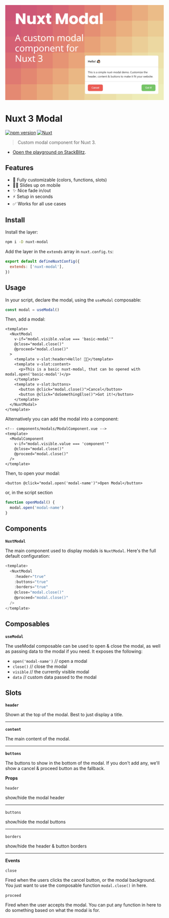 ![Nuxt Modal](./.github/og.png)

# Nuxt 3 Modal

[![npm version][npm-version-src]][npm-version-href]
[![Nuxt][nuxt-src]][nuxt-href]

> Custom modal component for Nuxt 3.

- [Open the playground on StackBlitz](https://stackblitz.com/github/timb-103/nuxt-modal/tree/master?file=.playground%2Fapp.vue).

## Features

- 🔧 Fully customizable (colors, functions, slots)
- 🤳🏻 Slides up on mobile
- ✨ Nice fade in/out
- ⚡ Setup in seconds
- ✅ Works for all use cases

## Install

Install the layer:

```sh
npm i -D nuxt-modal
```

Add the layer in the `extends` array in `nuxt.config.ts`:

```js
export default defineNuxtConfig({
  extends: ['nuxt-modal'],
})
```

## Usage

In your script, declare the modal, using the `useModal` composable:

```js
const modal = useModal()
```

Then, add a modal:

```vue
<template>
  <NuxtModal
    v-if="modal.visible.value === 'basic-modal'"
    @close="modal.close()"
    @proceed="modal.close()"
  >
    <template v-slot:header>Hello! 👋🏼</template>
    <template v-slot:content>
      <p>This is a basic nuxt-modal, that can bo opened with modal.open('basic-modal')</p>
    </template>
    <template v-slot:buttons>
      <button @click="modal.close()">Cancel</button>
      <button @click="doSomethingElse()">Got it!</button>
    </template>
  </NuxtModal>
</template>
```

Alternatively you can add the modal into a component:

```vue
<!-- components/modals/ModalComponent.vue -->
<template>
  <ModalComponent
    v-if="modal.visible.value === 'component'"
    @close="modal.close()"
    @proceed="modal.close()"
  />
</template>
```

Then, to open your modal:

```vue
<button @click="modal.open('modal-name')">Open Modal</button>
```

or, in the script section

```js
function openModal() {
  modal.open('modal-name')
}
```

## Components

**`NuxtModal`**

The main component used to display modals is `NuxtModal`. Here's the full default configuration:

```js
<template>
  <NuxtModal
    :header="true"
    :buttons="true"
    :borders="true"
    @close="modal.close()"
    @proceed="modal.close()"
  />
</template>
```

## Composables

**`useModal`**

The useModal composable can be used to open & close the modal, as well as passing data to the modal if you need. It exposes the following:

- `open('modal-name')` // open a modal
- `close()` // close the modal
- `visible` // the currently visible modal
- `data` // custom data passed to the modal

## Slots

**`header`**

Shown at the top of the modal. Best to just display a title.

---

**`content`**

The main content of the modal.

---

**`buttons`**

The buttons to show in the bottom of the modal. If you don't add any, we'll show a cancel & proceed button as the fallback.

**Props**

`header`

show/hide the modal header

---

`buttons`

show/hide the modal buttons

---

`borders`

show/hide the header & button borders

---

**Events**

`close`

Fired when the users clicks the cancel button, or the modal background. You just want to use the composable function `modal.close()` in here.

`proceed`

Fired when the user accepts the modal. You can put any function in here to do something based on what the modal is for.

<!-- Badges -->

[npm-version-src]: https://img.shields.io/npm/v/nuxt-modal/latest.svg
[npm-version-href]: https://npmjs.com/package/nuxt-modal
[npm-downloads-src]: https://img.shields.io/npm/dt/nuxt-modal.svg
[npm-downloads-href]: https://npmjs.com/package/nuxt-modal
[nuxt-src]: https://img.shields.io/badge/Nuxt-18181B?logo=nuxt.js
[nuxt-href]: https://nuxt.com
